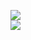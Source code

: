[![](https://img.shields.io/badge/Made%20With-Github%20Spray-lightgrey.svg?style=for-the-badge&logo=github)](https://github.com/Annihil/github-spray#5426)  
[![](https://i.imgur.com/2DrTn0Z.gif)](https://github.com/Annihil/github-spray)